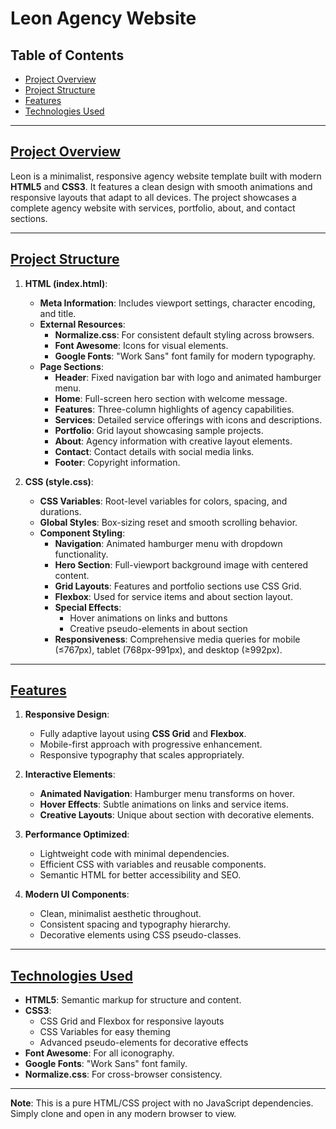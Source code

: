 # Leon Agency Website

## Table of Contents
- [Project Overview](#project-overview)
- [Project Structure](#project-structure)
- [Features](#features)
- [Technologies Used](#technologies-used)

---

## [Project Overview](#project-overview)

Leon is a minimalist, responsive agency website template built with modern **HTML5** and **CSS3**. It features a clean design with smooth animations and responsive layouts that adapt to all devices. The project showcases a complete agency website with services, portfolio, about, and contact sections.

---

## [Project Structure](#project-structure)

1. **HTML (index.html)**:
   - **Meta Information**: Includes viewport settings, character encoding, and title.
   - **External Resources**:
     - **Normalize.css**: For consistent default styling across browsers.
     - **Font Awesome**: Icons for visual elements.
     - **Google Fonts**: "Work Sans" font family for modern typography.
   - **Page Sections**:
     - **Header**: Fixed navigation bar with logo and animated hamburger menu.
     - **Home**: Full-screen hero section with welcome message.
     - **Features**: Three-column highlights of agency capabilities.
     - **Services**: Detailed service offerings with icons and descriptions.
     - **Portfolio**: Grid layout showcasing sample projects.
     - **About**: Agency information with creative layout elements.
     - **Contact**: Contact details with social media links.
     - **Footer**: Copyright information.

2. **CSS (style.css)**:
   - **CSS Variables**: Root-level variables for colors, spacing, and durations.
   - **Global Styles**: Box-sizing reset and smooth scrolling behavior.
   - **Component Styling**:
     - **Navigation**: Animated hamburger menu with dropdown functionality.
     - **Hero Section**: Full-viewport background image with centered content.
     - **Grid Layouts**: Features and portfolio sections use CSS Grid.
     - **Flexbox**: Used for service items and about section layout.
     - **Special Effects**:
       - Hover animations on links and buttons
       - Creative pseudo-elements in about section
     - **Responsiveness**: Comprehensive media queries for mobile (≤767px), tablet (768px-991px), and desktop (≥992px).

---

## [Features](#features)

1. **Responsive Design**:
   - Fully adaptive layout using **CSS Grid** and **Flexbox**.
   - Mobile-first approach with progressive enhancement.
   - Responsive typography that scales appropriately.

2. **Interactive Elements**:
   - **Animated Navigation**: Hamburger menu transforms on hover.
   - **Hover Effects**: Subtle animations on links and service items.
   - **Creative Layouts**: Unique about section with decorative elements.

3. **Performance Optimized**:
   - Lightweight code with minimal dependencies.
   - Efficient CSS with variables and reusable components.
   - Semantic HTML for better accessibility and SEO.

4. **Modern UI Components**:
   - Clean, minimalist aesthetic throughout.
   - Consistent spacing and typography hierarchy.
   - Decorative elements using CSS pseudo-classes.

---

## [Technologies Used](#technologies-used)

- **HTML5**: Semantic markup for structure and content.
- **CSS3**:
  - CSS Grid and Flexbox for responsive layouts
  - CSS Variables for easy theming
  - Advanced pseudo-elements for decorative effects
- **Font Awesome**: For all iconography.
- **Google Fonts**: "Work Sans" font family.
- **Normalize.css**: For cross-browser consistency.

---

**Note**: This is a pure HTML/CSS project with no JavaScript dependencies. Simply clone and open in any modern browser to view.
